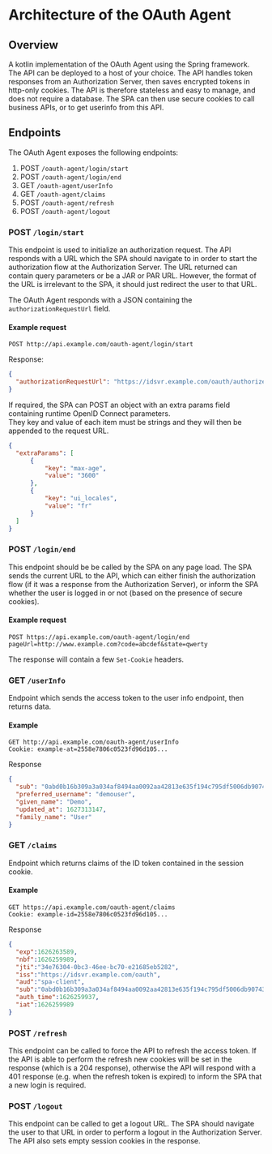 # Architecture of the OAuth Agent

## Overview

A kotlin implementation of the OAuth Agent using the Spring framework. The API can be deployed to a host of your choice. The API handles token responses from an Authorization Server, then saves encrypted tokens in http-only cookies. The API is therefore stateless and easy to manage, and does not require a database. The SPA can then use secure cookies to call business APIs, or to get userinfo from this API.

## Endpoints

The OAuth Agent exposes the following endpoints:

1. POST `/oauth-agent/login/start`
2. POST `/oauth-agent/login/end`
3. GET `/oauth-agent/userInfo`
4. GET `/oauth-agent/claims`
5. POST `/oauth-agent/refresh`
6. POST `/oauth-agent/logout`
 
### POST `/login/start`

This endpoint is used to initialize an authorization request. The API responds with a URL which the SPA should navigate to in order to start the authorization flow at the Authorization Server. The URL returned can contain query parameters or be a JAR or PAR URL. However, the format of the URL is irrelevant to the SPA, it should just redirect the user to that URL.

The OAuth Agent responds with a JSON containing the `authorizationRequestUrl` field.

#### Example request

`POST http://api.example.com/oauth-agent/login/start`

Response:
```json
{
  "authorizationRequestUrl": "https://idsvr.example.com/oauth/authorize?client_id=spa-client&redirect_uri=http%3A%2F%2Fwww.example.local%2F&response_type=code&state=20KRWyfCUlgM2ylJM2xYU4EDt2Tj8SHUZnMsjGtz37YbYKwXf2iF0HLGeb6jnsxl&code_challenge=c8LDLpU4fYHrpctf4fR4u--rJaQpFdyUfXGKIAG1VNI&code_challenge_method=S256&scope=openid profile"
}
```

If required, the SPA can POST an object with an extra params field containing runtime OpenID Connect parameters.\
They key and value of each item must be strings and they will then be appended to the request URL.

```json
{
  "extraParams": [
      {
          "key": "max-age",
          "value": "3600"
      },
      {
          "key": "ui_locales",
          "value": "fr"
      }
  ]
}
```

### POST `/login/end`

This endpoint should be be called by the SPA on any page load. The SPA sends the current URL to the API, which can either finish the authorization flow (if it was a response from the Authorization Server), or inform the SPA whether the user is logged in or not (based on the presence of secure cookies).

#### Example request

```http
POST https://api.example.com/oauth-agent/login/end
pageUrl=http://www.example.com?code=abcdef&state=qwerty
```

The response will contain a few `Set-Cookie` headers.

### GET `/userInfo`

Endpoint which sends the access token to the user info endpoint, then returns data.

#### Example

```http
GET http://api.example.com/oauth-agent/userInfo
Cookie: example-at=2558e7806c0523fd96d105...
```

Response

```json
{
  "sub": "0abd0b16b309a3a034af8494aa0092aa42813e635f194c795df5006db90743e8",
  "preferred_username": "demouser",
  "given_name": "Demo",
  "updated_at": 1627313147,
  "family_name": "User"
}
```

### GET `/claims`

Endpoint which returns claims of the ID token contained in the session cookie.

#### Example

```http
GET https://api.example.com/oauth-agent/claims
Cookie: example-id=2558e7806c0523fd96d105...
```

Response

```json
{
  "exp":1626263589,
  "nbf":1626259989,
  "jti":"34e76304-0bc3-46ee-bc70-e21685eb5282",
  "iss":"https://idsvr.example.com/oauth",
  "aud":"spa-client",
  "sub":"0abd0b16b309a3a034af8494aa0092aa42813e635f194c795df5006db90743e8",
  "auth_time":1626259937,
  "iat":1626259989
}
```

### POST `/refresh`

This endpoint can be called to force the API to refresh the access token. If the API is able to perform the refresh new cookies will be set in the response (which is a 204 response), otherwise the API will respond with a 401 response (e.g. when the refresh token is expired) to inform the SPA that a new login is required.

### POST `/logout`

This endpoint can be called to get a logout URL. The SPA should navigate the user to that URL in order to perform a logout in the Authorization Server. The API also sets empty session cookies in the response. 
